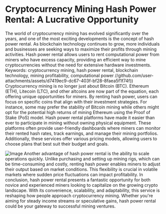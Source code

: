 # Cryptocurrency Mining Hash Power Rental: A Lucrative Opportunity
The world of cryptocurrency mining has evolved significantly over the years, and one of the most exciting developments is the concept of hash power rental. As blockchain technology continues to grow, more individuals and businesses are seeking ways to maximize their profits through mining activities. Hash power rental allows users to rent computational power from miners who have excess capacity, providing an efficient way to mine cryptocurrencies without the need for extensive hardware investments.
Keywords: cryptocurrency mining, hash power rental, blockchain technology, mining profitability, computational power
 //github.com/user-attachments/assets/d7419ec9-dc67-403f-bf28-8faea5f1f74f))
Cryptocurrency mining is no longer just about Bitcoin (BTC). Ethereum (ETH), Litecoin (LTC), and other altcoins are now part of the equation, each offering unique opportunities for miners. By renting hash power, users can focus on specific coins that align with their investment strategies. For instance, some may prefer the stability of Bitcoin mining while others might opt for the potential high returns of mining Ethereum using the Proof of Stake (PoS) model.
Hash power rental platforms have made it easier than ever to participate in mining without owning physical equipment. These platforms often provide user-friendly dashboards where miners can monitor their rented hash rates, track earnings, and manage their mining portfolios. Additionally, these services offer various pricing models, allowing users to choose plans that best suit their budget and goals.

![Image](https://github.com/user-attachments/assets/4a25d116-2220-4385-b08e-f287af8fcbc4)
Another advantage of hash power rental is the ability to scale operations quickly. Unlike purchasing and setting up mining rigs, which can be time-consuming and costly, renting hash power enables miners to adjust their output based on market conditions. This flexibility is crucial in volatile markets where sudden price fluctuations can impact profitability.
In conclusion, hash power rental presents a fantastic opportunity for both novice and experienced miners looking to capitalize on the growing crypto landscape. With its convenience, scalability, and adaptability, this service is reshaping how people approach cryptocurrency mining. Whether you're aiming for steady income streams or speculative gains, hash power rental could be your gateway to successful mining ventures.
